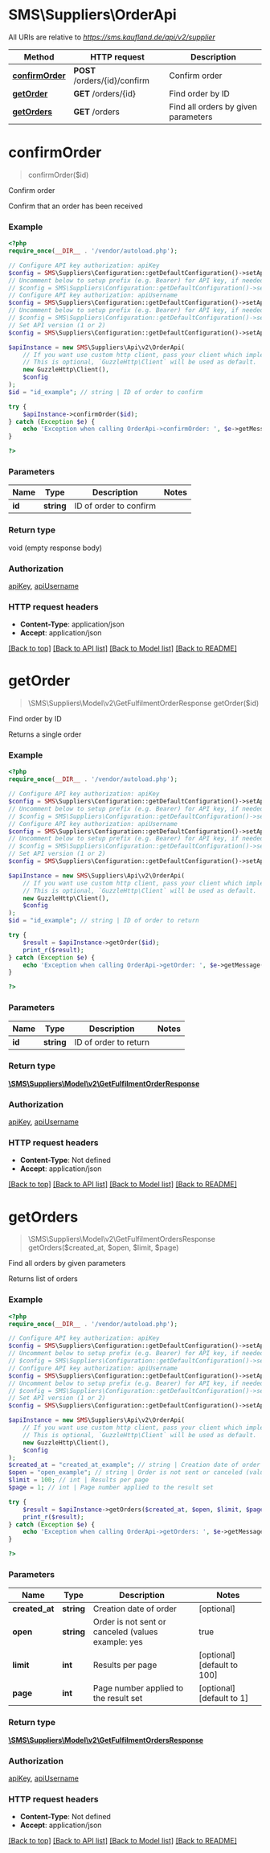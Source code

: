 # SMS\Suppliers\OrderApi

All URIs are relative to *https://sms.kaufland.de/api/v2/supplier*

Method | HTTP request | Description
------------- | ------------- | -------------
[**confirmOrder**](OrderApi.md#confirmOrder) | **POST** /orders/{id}/confirm | Confirm order
[**getOrder**](OrderApi.md#getOrder) | **GET** /orders/{id} | Find order by ID
[**getOrders**](OrderApi.md#getOrders) | **GET** /orders | Find all orders by given parameters


# **confirmOrder**
> confirmOrder($id)

Confirm order

Confirm that an order has been received

### Example
```php
<?php
require_once(__DIR__ . '/vendor/autoload.php');

// Configure API key authorization: apiKey
$config = SMS\Suppliers\Configuration::getDefaultConfiguration()->setApiKey('api-key', 'YOUR_PARAMETER_VALUE');
// Uncomment below to setup prefix (e.g. Bearer) for API key, if needed
// $config = SMS\Suppliers\Configuration::getDefaultConfiguration()->setApiKeyPrefix('api-key', 'Bearer');
// Configure API key authorization: apiUsername
$config = SMS\Suppliers\Configuration::getDefaultConfiguration()->setApiKey('api-username', 'YOUR_PARAMETER_VALUE');
// Uncomment below to setup prefix (e.g. Bearer) for API key, if needed
// $config = SMS\Suppliers\Configuration::getDefaultConfiguration()->setApiKeyPrefix('api-username', 'Bearer');
// Set API version (1 or 2)
$config = SMS\Suppliers\Configuration::getDefaultConfiguration()->setApiVersion(2);

$apiInstance = new SMS\Suppliers\Api\v2\OrderApi(
    // If you want use custom http client, pass your client which implements `GuzzleHttp\ClientInterface`.
    // This is optional, `GuzzleHttp\Client` will be used as default.
    new GuzzleHttp\Client(),
    $config
);
$id = "id_example"; // string | ID of order to confirm

try {
    $apiInstance->confirmOrder($id);
} catch (Exception $e) {
    echo 'Exception when calling OrderApi->confirmOrder: ', $e->getMessage(), PHP_EOL;
}

?>
```


### Parameters

Name | Type | Description  | Notes
------------- | ------------- | ------------- | -------------
 **id** | **string**| ID of order to confirm |

### Return type

void (empty response body)

### Authorization

[apiKey](../../../README.md#apiKey), [apiUsername](../../../README.md#apiUsername)

### HTTP request headers

 - **Content-Type**: application/json
 - **Accept**: application/json

[[Back to top]](#) [[Back to API list]](../../../README.md#documentation-for-api-endpoints) [[Back to Model list]](../../../README.md#documentation-for-models) [[Back to README]](../../../README.md)

# **getOrder**
> \SMS\Suppliers\Model\v2\GetFulfilmentOrderResponse getOrder($id)

Find order by ID

Returns a single order

### Example
```php
<?php
require_once(__DIR__ . '/vendor/autoload.php');

// Configure API key authorization: apiKey
$config = SMS\Suppliers\Configuration::getDefaultConfiguration()->setApiKey('api-key', 'YOUR_PARAMETER_VALUE');
// Uncomment below to setup prefix (e.g. Bearer) for API key, if needed
// $config = SMS\Suppliers\Configuration::getDefaultConfiguration()->setApiKeyPrefix('api-key', 'Bearer');
// Configure API key authorization: apiUsername
$config = SMS\Suppliers\Configuration::getDefaultConfiguration()->setApiKey('api-username', 'YOUR_PARAMETER_VALUE');
// Uncomment below to setup prefix (e.g. Bearer) for API key, if needed
// $config = SMS\Suppliers\Configuration::getDefaultConfiguration()->setApiKeyPrefix('api-username', 'Bearer');
// Set API version (1 or 2)
$config = SMS\Suppliers\Configuration::getDefaultConfiguration()->setApiVersion(2);

$apiInstance = new SMS\Suppliers\Api\v2\OrderApi(
    // If you want use custom http client, pass your client which implements `GuzzleHttp\ClientInterface`.
    // This is optional, `GuzzleHttp\Client` will be used as default.
    new GuzzleHttp\Client(),
    $config
);
$id = "id_example"; // string | ID of order to return

try {
    $result = $apiInstance->getOrder($id);
    print_r($result);
} catch (Exception $e) {
    echo 'Exception when calling OrderApi->getOrder: ', $e->getMessage(), PHP_EOL;
}

?>
```


### Parameters

Name | Type | Description  | Notes
------------- | ------------- | ------------- | -------------
 **id** | **string**| ID of order to return |

### Return type

[**\SMS\Suppliers\Model\v2\GetFulfilmentOrderResponse**](../Model/GetFulfilmentOrderResponse.md)

### Authorization

[apiKey](../../../README.md#apiKey), [apiUsername](../../../README.md#apiUsername)

### HTTP request headers

 - **Content-Type**: Not defined
 - **Accept**: application/json

[[Back to top]](#) [[Back to API list]](../../../README.md#documentation-for-api-endpoints) [[Back to Model list]](../../../README.md#documentation-for-models) [[Back to README]](../../../README.md)

# **getOrders**
> \SMS\Suppliers\Model\v2\GetFulfilmentOrdersResponse getOrders($created_at, $open, $limit, $page)

Find all orders by given parameters

Returns list of orders

### Example
```php
<?php
require_once(__DIR__ . '/vendor/autoload.php');

// Configure API key authorization: apiKey
$config = SMS\Suppliers\Configuration::getDefaultConfiguration()->setApiKey('api-key', 'YOUR_PARAMETER_VALUE');
// Uncomment below to setup prefix (e.g. Bearer) for API key, if needed
// $config = SMS\Suppliers\Configuration::getDefaultConfiguration()->setApiKeyPrefix('api-key', 'Bearer');
// Configure API key authorization: apiUsername
$config = SMS\Suppliers\Configuration::getDefaultConfiguration()->setApiKey('api-username', 'YOUR_PARAMETER_VALUE');
// Uncomment below to setup prefix (e.g. Bearer) for API key, if needed
// $config = SMS\Suppliers\Configuration::getDefaultConfiguration()->setApiKeyPrefix('api-username', 'Bearer');
// Set API version (1 or 2)
$config = SMS\Suppliers\Configuration::getDefaultConfiguration()->setApiVersion(2);

$apiInstance = new SMS\Suppliers\Api\v2\OrderApi(
    // If you want use custom http client, pass your client which implements `GuzzleHttp\ClientInterface`.
    // This is optional, `GuzzleHttp\Client` will be used as default.
    new GuzzleHttp\Client(),
    $config
);
$created_at = "created_at_example"; // string | Creation date of order
$open = "open_example"; // string | Order is not sent or canceled (values example: yes|true|1)
$limit = 100; // int | Results per page
$page = 1; // int | Page number applied to the result set

try {
    $result = $apiInstance->getOrders($created_at, $open, $limit, $page);
    print_r($result);
} catch (Exception $e) {
    echo 'Exception when calling OrderApi->getOrders: ', $e->getMessage(), PHP_EOL;
}

?>
```


### Parameters

Name | Type | Description  | Notes
------------- | ------------- | ------------- | -------------
 **created_at** | **string**| Creation date of order | [optional]
 **open** | **string**| Order is not sent or canceled (values example: yes|true|1) | [optional]
 **limit** | **int**| Results per page | [optional] [default to 100]
 **page** | **int**| Page number applied to the result set | [optional] [default to 1]

### Return type

[**\SMS\Suppliers\Model\v2\GetFulfilmentOrdersResponse**](../Model/GetFulfilmentOrdersResponse.md)

### Authorization

[apiKey](../../../README.md#apiKey), [apiUsername](../../../README.md#apiUsername)

### HTTP request headers

 - **Content-Type**: Not defined
 - **Accept**: application/json

[[Back to top]](#) [[Back to API list]](../../../README.md#documentation-for-api-endpoints) [[Back to Model list]](../../../README.md#documentation-for-models) [[Back to README]](../../../README.md)


